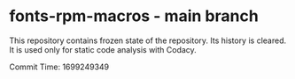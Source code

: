 # fonts-rpm-macros - main branch

This repository contains frozen state of the repository.
Its history is cleared. It is used only for static code
analysis with Codacy.

Commit Time: 1699249349